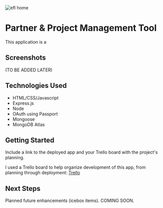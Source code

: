 ![efl home](images/eflhomepage.png)

# Partner & Project Management Tool
This application is a 

## Screenshots
(TO BE ADDED LATER)

## Technologies Used
* HTML/CSS/Javascript
* Express.js
* Node
* OAuth using Passport
* Mongoose
* MongoDB Atlas

## Getting Started
Include a link to the deployed app and your Trello board with the project's planning.

I used a Trello board to help organize development of this app, from planning through deployment: [Trello](https://trello.com/b/6TJzzlFa/sei-project-2)

## Next Steps
Planned future enhancements (icebox items). COMING SOON.
